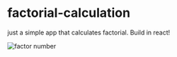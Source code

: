 # factorial-calculation

just a simple app that calculates factorial. Build in react!


![factor number](https://user-images.githubusercontent.com/36127590/160554369-e3cd06bc-7ccb-4beb-896a-da4dc48e2fee.png)
